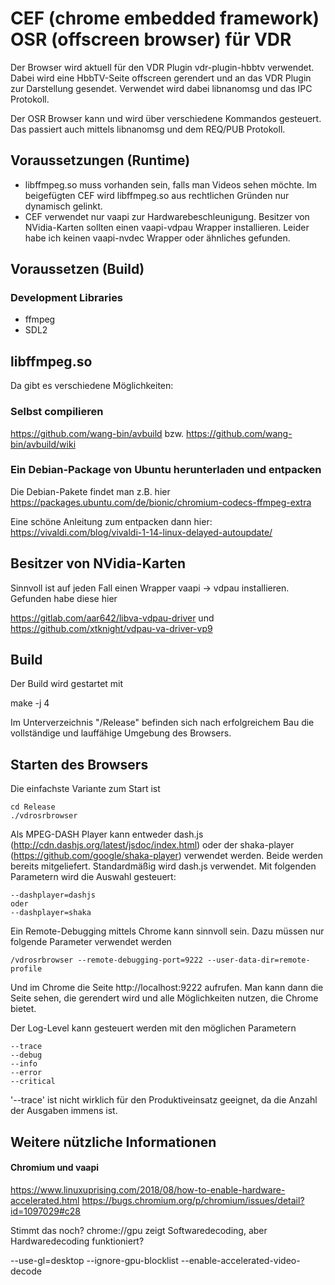 # CEF (chrome embedded framework) OSR (offscreen browser) für VDR
Der Browser wird aktuell für den VDR Plugin vdr-plugin-hbbtv verwendet. Dabei wird eine HbbTV-Seite offscreen gerendert 
und an das VDR Plugin zur Darstellung gesendet. Verwendet wird dabei libnanomsg und das IPC Protokoll.

Der OSR Browser kann und wird über verschiedene Kommandos gesteuert. Das passiert auch mittels libnanomsg und dem REQ/PUB Protokoll.

## Voraussetzungen (Runtime)
- libffmpeg.so muss vorhanden sein, falls man Videos sehen möchte. 
  Im beigefügten CEF wird libffmpeg.so aus rechtlichen Gründen nur dynamisch gelinkt.
- CEF verwendet nur vaapi zur Hardwarebeschleunigung. Besitzer von NVidia-Karten sollten 
  einen vaapi-vdpau Wrapper installieren. Leider habe ich keinen vaapi-nvdec Wrapper 
  oder ähnliches gefunden.

## Voraussetzen (Build)
### Development Libraries
- ffmpeg
- SDL2

## libffmpeg.so
Da gibt es verschiedene Möglichkeiten:

### Selbst compilieren
https://github.com/wang-bin/avbuild bzw.
https://github.com/wang-bin/avbuild/wiki

### Ein Debian-Package von Ubuntu herunterladen und entpacken
Die Debian-Pakete findet man z.B. hier https://packages.ubuntu.com/de/bionic/chromium-codecs-ffmpeg-extra

Eine schöne Anleitung zum entpacken dann hier: https://vivaldi.com/blog/vivaldi-1-14-linux-delayed-autoupdate/

## Besitzer von NVidia-Karten
Sinnvoll ist auf jeden Fall einen Wrapper vaapi -> vdpau installieren. Gefunden habe diese hier

https://gitlab.com/aar642/libva-vdpau-driver und 
https://github.com/xtknight/vdpau-va-driver-vp9

## Build
Der Build wird gestartet mit

make -j 4

Im Unterverzeichnis "/Release" befinden sich nach erfolgreichem Bau die vollständige und lauffähige Umgebung des 
Browsers.    

## Starten des Browsers
Die einfachste Variante zum Start ist
```
cd Release
./vdrosrbrowser
```

Als MPEG-DASH Player kann entweder dash.js (http://cdn.dashjs.org/latest/jsdoc/index.html) oder der shaka-player (https://github.com/google/shaka-player) verwendet werden.
Beide werden bereits mitgeliefert. Standardmäßig wird dash.js verwendet. Mit folgenden Parametern wird die Auswahl gesteuert:
```
--dashplayer=dashjs
oder
--dashplayer=shaka
```

Ein Remote-Debugging mittels Chrome kann sinnvoll sein. Dazu müssen nur folgende Parameter verwendet werden
```
/vdrosrbrowser --remote-debugging-port=9222 --user-data-dir=remote-profile
```
Und im Chrome die Seite http://localhost:9222 aufrufen. Man kann dann die Seite sehen, die gerendert wird und alle
Möglichkeiten nutzen, die Chrome bietet.

Der Log-Level kann gesteuert werden mit den möglichen Parametern
```
--trace
--debug
--info
--error
--critical
```
'--trace' ist nicht wirklich für den Produktiveinsatz geeignet, da die Anzahl der Ausgaben immens ist. 


## Weitere nützliche Informationen
#### Chromium und vaapi
https://www.linuxuprising.com/2018/08/how-to-enable-hardware-accelerated.html
https://bugs.chromium.org/p/chromium/issues/detail?id=1097029#c28

Stimmt das noch? chrome://gpu zeigt Softwaredecoding, aber Hardwaredecoding funktioniert?

--use-gl=desktop --ignore-gpu-blocklist --enable-accelerated-video-decode

